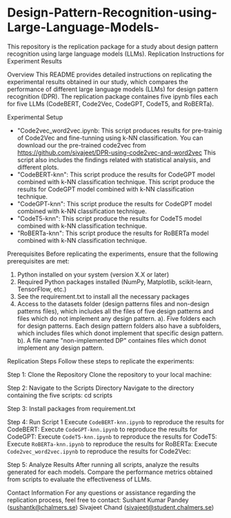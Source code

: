 # Design-Pattern-Recognition-using-Large-Language-Models-
  This repository is the replication package for a study about design pattern recognition using large language models (LLMs). 
Replication Instructions for Experiment Results

Overview
This README provides detailed instructions on replicating the experimental results obtained in our study, 
which compares the performance of different large language models (LLMs) for design pattern recognition (DPR).
The replication package containes five ipynb files each for five LLMs (CodeBERT, Code2Vec, CodeGPT, CodeT5, and RoBERTa). 

Experimental Setup
- "Code2vec_word2vec.ipynb: This script produces results for pre-trainig of Code2Vec and fine-tunning using k-NN classification. You can
download our the pre-trained code2vec from https://github.com/sivajeet/DPR-using-code2vec-and-word2vec
This script also includes the findings related with statistical analysis, and different plots. 
- "CodeBERT-knn": This script produce the results for CodeGPT model combined with k-NN classification technique.
This script produce the results for CodeGPT model combined with k-NN classification technique. 
- "CodeGPT-knn": This script produce the results for CodeGPT model combined with k-NN classification technique. 
- "CodeT5-knn": This script produce the results for CodeT5 model combined with k-NN classification technique. 
- "RoBERTa-knn": This script produce the results for RoBERTa model combined with k-NN classification technique. 

Prerequisites
Before replicating the experiments, ensure that the following prerequisites are met:
1. Python installed on your system (version X.X or later)
2. Required Python packages installed (NumPy, Matplotlib, scikit-learn, TensorFlow, etc.)
3. See the requirement.txt to install all the necessary packages
4. Access to the datasets folder (design patterns files and non-design patterns files), which includes all the files of five design patterns and files which do not implement any design pattern.
	a). Five folders each for design patterns. Each design pattern folders also have a subfolders, which includes files which donot implement that specific design pattern. 
	b). A file name "non-implemented DP" containes files which donot implement any design pattern. 
	

Replication Steps
Follow these steps to replicate the experiments:

Step 1: Clone the Repository
Clone the repository to your local machine:

Step 2: Navigate to the Scripts Directory
Navigate to the directory containing the five scripts:
cd scripts

Step 3: Install packages from requirement.txt

Step 4: Run Script 1
Execute `CodeBERT-knn.ipynb` to reproduce the results for CodeBERT:
Execute `CodeGPT-knn.ipynb` to reproduce the results for CodeGPT:
Execute `CodeT5-knn.ipynb` to reproduce the results for CodeT5:
Execute `RoBERTa-knn.ipynb` to reproduce the results for RoBERTa:
Execute `Code2vec_word2vec.ipynb` to reproduce the results for Code2Vec:



Step 5: Analyze Results
After running all scripts, analyze the results generated for each models. 
Compare the performance metrics obtained from scripts to evaluate the effectiveness of LLMs.

Contact Information
For any questions or assistance regarding the replication process, feel free to contact:
Sushant Kumar Pandey (sushantk@chalmers.se)
Sivajeet Chand (sivajeet@student.chalmers.se)

